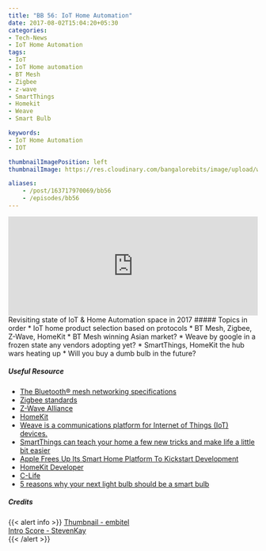 ```yaml
---
title: "BB 56: IoT Home Automation"
date: 2017-08-02T15:04:20+05:30
categories:
- Tech-News
- IoT Home Automation
tags:
- IoT
- IoT Home automation
- BT Mesh
- Zigbee
- z-wave
- SmartThings
- Homekit
- Weave
- Smart Bulb

keywords:
- IoT Home Automation
- IOT

thumbnailImagePosition: left
thumbnailImage: https://res.cloudinary.com/bangalorebits/image/upload/w_400,h_400,c_fill,r_max/v1517410344/bb-episode-assets/bb56-thumbnail.bmp

aliases:
    - /post/163717970069/bb56
    - /episodes/bb56
---
```

<iframe frameborder='0' height='200px' scrolling='no' seamless src='https://embed.simplecast.com/a5bbc4a5?color=f5f5f5' width='100%'></iframe>
<BR>
Revisiting state of IoT & Home Automation space in 2017
<!--more-->
##### Topics in order
*  IoT home product selection based on protocols
*  BT Mesh, Zigbee, Z-Wave, HomeKit
*  BT Mesh winning Asian market?
*  Weave by google in a frozen state any vendors adopting yet?
*  SmartThings, HomeKit the hub wars heating up  
*  Will you buy a dumb bulb in the future?

##### Useful Resource
*   [The Bluetooth® mesh networking specifications](“https://www.bluetooth.com/specifications/mesh-specifications")
*   [Zigbee standards](“http://www.zigbee.org/zigbeealliance/developing-standards/")
*   [Z-Wave Alliance](“http://z-wavealliance.org")
*   [HomeKit](“https://www.apple.com/in/ios/home/")
*   [Weave is a communications platform for Internet of Things (IoT) devices.](https://developers.google.com/weave/)
*   [SmartThings can teach your home a few new tricks and make life a little bit easier](https://www.smartthings.com/uses/)
*   [Apple Frees Up Its Smart Home Platform To Kickstart Development](https://www.forbes.com/sites/aarontilley/2017/06/07/apple-homekit-wwdc-2017-update/#8bef65612839)
*   [HomeKit Developer](https://developer.apple.com/homekit/)
*   [C-Life](https://www.cbyge.com/products/c-life)
*   [5 reasons why your next light bulb should be a smart bulb](https://www.cnet.com/how-to/why-your-next-light-bulb-should-be-a-smart-bulb/)

##### Credits

{{< alert info  >}}
  [Thumbnail - embitel](embitel.com) <BR>
  [Intro Score - StevenKay](https://plus.google.com/+StevenKay_Detachment)<BR>
{{< /alert >}}
